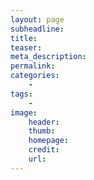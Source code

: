 ```yaml
---
layout: page
subheadline: 
title: 
teaser:
meta_description:
permalink:
categories:
    - 
tags:
    - 
image:
    header: 
    thumb: 
    homepage:
    credit:
    url:
---
```

